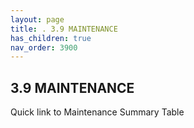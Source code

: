 ```yaml
---
layout: page
title: . 3.9 MAINTENANCE 
has_children: true
nav_order: 3900 
---
```


## 3.9 MAINTENANCE

Quick link to Maintenance Summary Table
